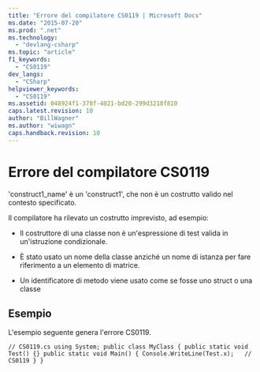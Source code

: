 ```yaml
---
title: "Errore del compilatore CS0119 | Microsoft Docs"
ms.date: "2015-07-20"
ms.prod: ".net"
ms.technology: 
  - "devlang-csharp"
ms.topic: "article"
f1_keywords: 
  - "CS0119"
dev_langs: 
  - "CSharp"
helpviewer_keywords: 
  - "CS0119"
ms.assetid: 048924f1-378f-4021-bd20-299d3218f810
caps.latest.revision: 10
author: "BillWagner"
ms.author: "wiwagn"
caps.handback.revision: 10
---
```

# Errore del compilatore CS0119
'construct1\_name' è un 'construct1', che non è un costrutto valido nel contesto specificato.  
  
 Il compilatore ha rilevato un costrutto imprevisto, ad esempio:  
  
-   Il costruttore di una classe non è un'espressione di test valida in un'istruzione condizionale.  
  
-   È stato usato un nome della classe anziché un nome di istanza per fare riferimento a un elemento di matrice.  
  
-   Un identificatore di metodo viene usato come se fosse uno struct o una classe  
  
## Esempio  
 L'esempio seguente genera l'errore CS0119.  
  
```  
// CS0119.cs using System; public class MyClass { public static void Test() {} public static void Main() { Console.WriteLine(Test.x);   // CS0119 } }  
```